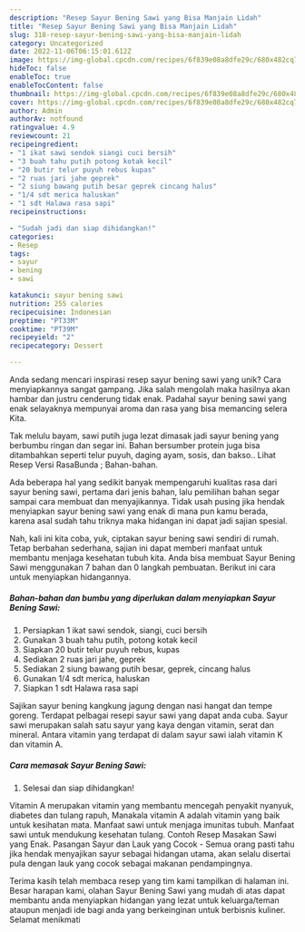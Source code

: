 ```yaml
---
description: "Resep Sayur Bening Sawi yang Bisa Manjain Lidah"
title: "Resep Sayur Bening Sawi yang Bisa Manjain Lidah"
slug: 318-resep-sayur-bening-sawi-yang-bisa-manjain-lidah
category: Uncategorized
date: 2022-11-06T06:15:01.612Z
image: https://img-global.cpcdn.com/recipes/6f839e08a8dfe29c/680x482cq70/sayur-bening-sawi-foto-resep-utama.jpg
hideToc: false
enableToc: true
enableTocContent: false
thumbnail: https://img-global.cpcdn.com/recipes/6f839e08a8dfe29c/680x482cq70/sayur-bening-sawi-foto-resep-utama.jpg
cover: https://img-global.cpcdn.com/recipes/6f839e08a8dfe29c/680x482cq70/sayur-bening-sawi-foto-resep-utama.jpg
author: Admin
authorAv: notfound
ratingvalue: 4.9
reviewcount: 21
recipeingredient:
- "1 ikat sawi sendok siangi cuci bersih"
- "3 buah tahu putih potong kotak kecil"
- "20 butir telur puyuh rebus kupas"
- "2 ruas jari jahe geprek"
- "2 siung bawang putih besar geprek cincang halus"
- "1/4 sdt merica haluskan"
- "1 sdt Halawa rasa sapi"
recipeinstructions:

- "Sudah jadi dan siap dihidangkan!"
categories:
- Resep
tags:
- sayur
- bening
- sawi

katakunci: sayur bening sawi 
nutrition: 255 calories
recipecuisine: Indonesian
preptime: "PT33M"
cooktime: "PT39M"
recipeyield: "2"
recipecategory: Dessert

---
```





Anda sedang mencari inspirasi resep sayur bening sawi yang unik? Cara menyiapkannya sangat gampang. Jika salah mengolah maka hasilnya akan hambar dan justru cenderung tidak enak. Padahal sayur bening sawi yang enak selayaknya mempunyai aroma dan rasa yang bisa memancing selera Kita.





Tak melulu bayam, sawi putih juga lezat dimasak jadi sayur bening yang berbumbu ringan dan segar ini. Bahan bersumber protein juga bisa ditambahkan seperti telur puyuh, daging ayam, sosis, dan bakso.. Lihat Resep Versi RasaBunda ; Bahan-bahan.

Ada beberapa hal yang sedikit banyak mempengaruhi kualitas rasa dari sayur bening sawi, pertama dari jenis bahan, lalu pemilihan bahan segar sampai cara membuat dan menyajikannya. Tidak usah pusing jika hendak menyiapkan sayur bening sawi yang enak di mana pun kamu berada, karena asal sudah tahu triknya maka hidangan ini dapat jadi sajian spesial.






Nah, kali ini kita coba, yuk, ciptakan sayur bening sawi sendiri di rumah. Tetap berbahan sederhana, sajian ini dapat memberi manfaat untuk membantu menjaga kesehatan tubuh kita. Anda bisa membuat Sayur Bening Sawi menggunakan 7 bahan dan 0 langkah pembuatan. Berikut ini cara untuk menyiapkan hidangannya.

<!--inarticleads1-->

##### Bahan-bahan dan bumbu yang diperlukan dalam menyiapkan Sayur Bening Sawi:

1. Persiapkan 1 ikat sawi sendok, siangi, cuci bersih
1. Gunakan 3 buah tahu putih, potong kotak kecil
1. Siapkan 20 butir telur puyuh rebus, kupas
1. Sediakan 2 ruas jari jahe, geprek
1. Sediakan 2 siung bawang putih besar, geprek, cincang halus
1. Gunakan 1/4 sdt merica, haluskan
1. Siapkan 1 sdt Halawa rasa sapi


Sajikan sayur bening kangkung jagung dengan nasi hangat dan tempe goreng. Terdapat pelbagai resepi sayur sawi yang dapat anda cuba. Sayur sawi merupakan salah satu sayur yang kaya dengan vitamin, serat dan mineral. Antara vitamin yang terdapat di dalam sayur sawi ialah vitamin K dan vitamin A. 

<!--inarticleads2-->

##### Cara memasak Sayur Bening Sawi:


1. Selesai dan siap dihidangkan!

Vitamin A merupakan vitamin yang membantu mencegah penyakit nyanyuk, diabetes dan tulang rapuh, Manakala vitamin A adalah vitamin yang baik untuk kesihatan mata. Manfaat sawi untuk menjaga imunitas tubuh. Manfaat sawi untuk mendukung kesehatan tulang. Contoh Resep Masakan Sawi yang Enak. Pasangan Sayur dan Lauk yang Cocok - Semua orang pasti tahu jika hendak menyajikan sayur sebagai hidangan utama, akan selalu disertai pula dengan lauk yang cocok sebagai makanan pendampingnya. 

Terima kasih telah membaca resep yang tim kami tampilkan di halaman ini. Besar harapan kami, olahan Sayur Bening Sawi yang mudah di atas dapat membantu anda menyiapkan hidangan yang lezat untuk keluarga/teman ataupun menjadi ide bagi anda yang berkeinginan untuk berbisnis kuliner. Selamat menikmati
